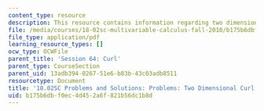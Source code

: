```yaml
---
content_type: resource
description: This resource contains information regarding two dimensional curl.
file: /media/courses/18-02sc-multivariable-calculus-fall-2010/b175b6dbf0ec4d452a6f821b56dc1b8d_MIT18_02SC_pb_64_comb.pdf
file_type: application/pdf
learning_resource_types: []
ocw_type: OCWFile
parent_title: 'Session 64: Curl'
parent_type: CourseSection
parent_uid: 13adb394-0267-51e6-b83b-43c03adb8511
resourcetype: Document
title: '18.02SC Problems and Solutions: Problems: Two Dimensional Curl'
uid: b175b6db-f0ec-4d45-2a6f-821b56dc1b8d
---
```


